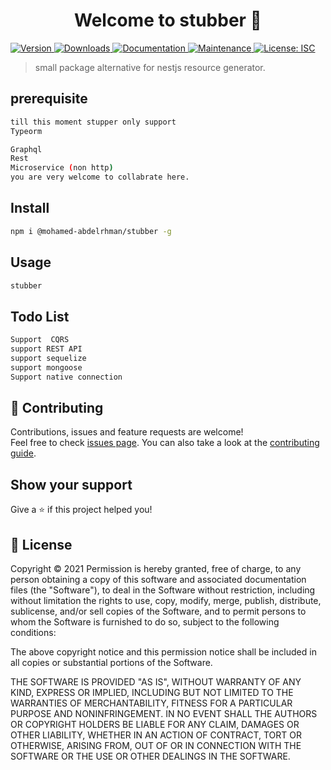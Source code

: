 <h1 align="center">Welcome to stubber 👋</h1>
<p>
  <a href="https://www.npmjs.com/package/@mohamed-abdelrhman/stubber" target="_blank">
    <img alt="Version" src="https://img.shields.io/npm/v/@mohamed-abdelrhman/stubber.svg">
  </a>  
  <a href="https://www.npmjs.com/package/@mohamed-abdelrhman/stubber" target="_blank">
    <img alt="Downloads" src="https://img.shields.io/npm/dt/@mohamed-abdelrhman/stubber?style=flat-square">
  </a>
  <a href="https://github.com/mohamed-abdelrhman/stubber#readme" target="_blank">
    <img alt="Documentation" src="https://img.shields.io/badge/documentation-yes-brightgreen.svg" />
  </a>
  <a href="https://github.com/mohamed-abdelrhman/stubber/graphs/commit-activity" target="_blank">
    <img alt="Maintenance" src="https://img.shields.io/badge/Maintained%3F-yes-green.svg" />
  </a>
  <a href="https://github.com/mohamed-abdelrhman/stubber/blob/master/README.md#-license" target="_blank">
    <img alt="License: ISC" src="https://img.shields.io/npm/l/@mohamed-abdelrhman/stubber?style=flat-square" />
  </a>

</p>

> small package alternative for nestjs resource generator.

## prerequisite

```sh
till this moment stupper only support
Typeorm

Graphql
Rest
Microservice (non http)
you are very welcome to collabrate here.
```

## Install
```sh
npm i @mohamed-abdelrhman/stubber -g
```

## Usage
```sh
stubber
```

## Todo List
```sh 
Support  CQRS
support REST API
support sequelize
support mongoose
Support native connection
``` 

## 🤝 Contributing

Contributions, issues and feature requests are welcome!<br />Feel free to check [issues page](https://github.com/mohamed-abdelrhman/stubber/issues). You can also take a look at the [contributing guide](https://github.com/mohamed-abdelrhman/stubber/blob/master/CONTRIBUTING.md).

## Show your support

Give a ⭐️ if this project helped you!

## 📝 License

Copyright © 2021
Permission is hereby granted, free of charge, to any person obtaining a copy of this software and associated documentation files (the "Software"), to deal in the Software without restriction, including without limitation the rights to use, copy, modify, merge, publish, distribute, sublicense, and/or sell copies of the Software, and to permit persons to whom the Software is furnished to do so, subject to the following conditions:

The above copyright notice and this permission notice shall be included in all copies or substantial portions of the Software.

THE SOFTWARE IS PROVIDED "AS IS", WITHOUT WARRANTY OF ANY KIND, EXPRESS OR IMPLIED, INCLUDING BUT NOT LIMITED TO THE WARRANTIES OF MERCHANTABILITY, FITNESS FOR A PARTICULAR PURPOSE AND NONINFRINGEMENT. IN NO EVENT SHALL THE AUTHORS OR COPYRIGHT HOLDERS BE LIABLE FOR ANY CLAIM, DAMAGES OR OTHER LIABILITY, WHETHER IN AN ACTION OF CONTRACT, TORT OR OTHERWISE, ARISING FROM, OUT OF OR IN CONNECTION WITH THE SOFTWARE OR THE USE OR OTHER DEALINGS IN THE SOFTWARE.
